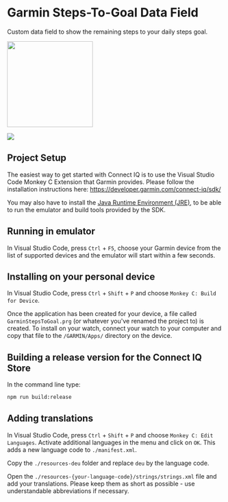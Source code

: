 # Garmin Steps-To-Goal Data Field

Custom data field to show the remaining steps to your daily steps goal.

[<img src="https://developer.garmin.com/static/available-badge-9e49ebfb7336ce47f8df66dfe45d28ae.svg" width="200">](https://apps.garmin.com/en-US/apps/fc73e2e8-1848-446b-a846-996b09ac1ea6)

[<img src="https://cdn.jsdelivr.net/gh/jens-duttke/GarminStepsToGoal@e4c8a97/screenshot-fenix-5s.png" />](https://cdn.jsdelivr.net/gh/jens-duttke/GarminStepsToGoal@e4c8a97/screenshot-fenix-5s.png)

## Project Setup

The easiest way to get started with Connect IQ is to use the Visual Studio Code Monkey C Extension that Garmin provides. Please follow the installation instructions here: https://developer.garmin.com/connect-iq/sdk/

You may also have to install the [Java Runtime Environment (JRE)](https://www.java.com/de/download/manual.jsp), to be able to run the emulator and build tools provided by the SDK.

## Running in emulator

In Visual Studio Code, press `Ctrl` + `F5`, choose your Garmin device from the list of supported devices and the emulator will start within a few seconds.

## Installing on your personal device

In Visual Studio Code, press `Ctrl` + `Shift` + `P` and choose `Monkey C: Build for Device`.

Once the application has been created for your device, a file called `GarminStepsToGoal.prg` (or whatever you've renamed the project to) is created. To install on your watch, connect your watch to your computer and copy that file to the `/GARMIN/Apps/` directory on the device.

## Building a release version for the Connect IQ Store

In the command line type:

```sh
npm run build:release
```

## Adding translations

In Visual Studio Code, press `Ctrl` + `Shift` + `P` and choose `Monkey C: Edit Languages`. Activate additional languages in the menu and click on `OK`. This adds a new language code to `./manifest.xml`.

Copy the `./resources-deu` folder and replace `deu` by the language code.

Open the `./resources-{your-language-code}/strings/strings.xml` file and add your translations. Please keep them as short as possible - use understandable abbreviations if necessary.
